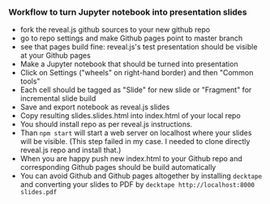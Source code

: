 
### Workflow to turn Jupyter notebook into presentation slides

- fork the reveal.js github sources to your new github repo
- go to repo settings and make Github pages point to master branch
- see that pages build fine: reveal.js's test presentation should be visible at your Github pages
- Make a Jupyter notebook that should be turned into presentation
- Click on Settings ("wheels" on right-hand border) and then "Common tools"
- Each cell should be tagged as "Slide" for new slide or "Fragment" for incremental slide build
- Save and export notebook as reveal.js slides
- Copy resulting slides.slides.html into index.html of your local repo
- You should install repo as per reveal.js instructions. 
- Than `npm start` will start a web server on localhost where your slides will be visible. (This step failed in my
   case. I needed to clone directly reveal.js repo and install that.)
- When you are happy push new index.html to your Github repo and corresponding Github pages should be build automatically
- You can avoid Github and Github pages altogether by installing `decktape` and converting your slides to PDF by `decktape http://localhost:8000 slides.pdf`
